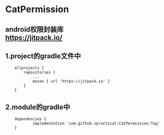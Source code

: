 # CatPermission
android权限封装库   
https://jitpack.io/
---
## 1.project的gradle文件中
```
	allprojects {
		repositories {
			...
			maven { url 'https://jitpack.io' }
		}
	}
```

## 2.module的gradle中
```
	dependencies {
	        implementation 'com.github.vpractical:CatPermission:Tag'
	}

```
